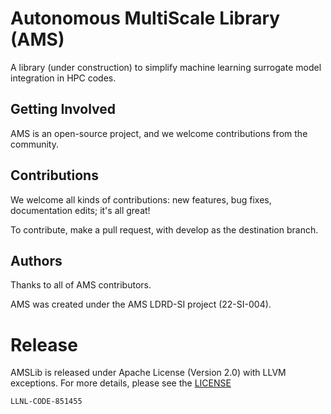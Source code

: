 # Autonomous MultiScale Library (AMS)

A library (under construction) to simplify machine learning surrogate model integration in HPC codes.

## Getting Involved

AMS is an open-source project, and we welcome contributions from the community.

## Contributions

We welcome all kinds of contributions: new features, bug fixes, documentation edits; it's all great!

To contribute, make a pull request, with develop as the destination branch.

## Authors

Thanks to all of AMS contributors.

AMS was created under the AMS LDRD-SI project (22-SI-004).

# Release

AMSLib is released under Apache License (Version 2.0) with LLVM exceptions. For more details, please see the [LICENSE](./LICENSE)

`LLNL-CODE-851455`


